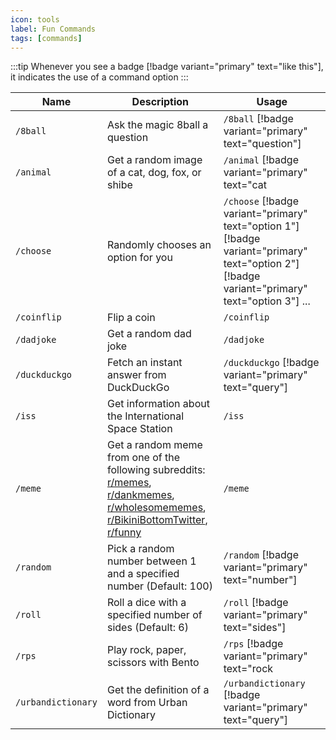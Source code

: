```yaml
---
icon: tools
label: Fun Commands
tags: [commands]
---
```


:::tip
Whenever you see a badge [!badge variant="primary" text="like this"], it indicates the use of a command option
:::

Name | Description | Usage
---  | ---         | ---
`/8ball` | Ask the magic 8ball a question | `/8ball` [!badge variant="primary" text="question"]
`/animal` | Get a random image of a cat, dog, fox, or shibe | `/animal` [!badge variant="primary" text="cat | dog | fox | shibe"]
`/choose` | Randomly chooses an option for you | `/choose` [!badge variant="primary" text="option 1"] [!badge variant="primary" text="option 2"] [!badge variant="primary" text="option 3"] ...
`/coinflip` | Flip a coin | `/coinflip`
`/dadjoke` | Get a random dad joke | `/dadjoke`
`/duckduckgo` | Fetch an instant answer from DuckDuckGo | `/duckduckgo` [!badge variant="primary" text="query"]
`/iss` | Get information about the International Space Station | `/iss`
`/meme` | Get a random meme from one of the following subreddits: <br /> [r/memes](https://www.reddit.com/r/memes), [r/dankmemes](https://www.reddit.com/r/dankmemes), [r/wholesomememes](https://www.reddit.com/r/wholesomememes), [r/BikiniBottomTwitter](https://www.reddit.com/r/BikiniBottomTwitter), [r/funny](https://www.reddit.com/r/funny) | `/meme`
`/random` | Pick a random number between 1 and a specified number (Default: 100) | `/random` [!badge variant="primary" text="number"]
`/roll` | Roll a dice with a specified number of sides (Default: 6) | `/roll` [!badge variant="primary" text="sides"]
`/rps` | Play rock, paper, scissors with Bento | `/rps` [!badge variant="primary" text="rock | paper | scissors"]
`/urbandictionary` | Get the definition of a word from Urban Dictionary | `/urbandictionary` [!badge variant="primary" text="query"]